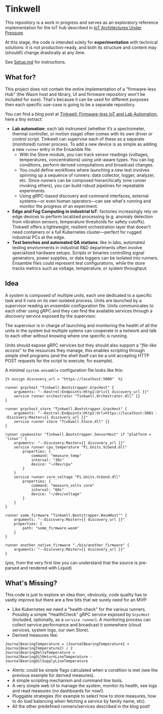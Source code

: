 # Tinkwell

This repository is a work in progress and serves as an exploratory reference implementation for the IoT hub described in [IoT Architectures Under Pressure](https://dev.to/adriano-repetti/iot-architectures-under-pressure-why-implementation-isnt-as-simple-as-it-seems-part-1-3inn).

At this stage, the code is intended solely for **experimentation** with technical solutions: it is not production-ready, and both its structure and content may (should!) change drastically at any time.

See [Setup.md](./Documentation/Setup.md) for instructions.

## What for?

This project does not contain the entire implementation of a "firmware-less Hub" (the Wasm host and library, UI and firmware repository won't be included for sure). That's because it can be used for different purposes then each specific use-case is going to be a separate repository.

You can find a blog post at [Tinkwell: Firmware-less IoT and Lab Automation](https://dev.to/adriano-repetti/tinkwell-firmware-less-iot-and-lab-automation-2gef), here a tiny extract:

* **Lab automation**: each lab instrument (whether it’s a spectrometer, thermal controller, or motion stage) often comes with its own driver or control script. Tinkwell can supervise each of these as a separate (monitored) runner process. To add a new device is as simple as adding a new `runner` entry in the Ensamble file.
    * With the Store module, you can track sensor readings (voltages, temperatures, concentrations) using unit-aware types. You can log conditions, perform derived computations and broadcast changes.
    * You could define workflows where launching a new test involves spinning up a sequence of runners: data collector, logger, analyzer, etc. Since runners can be composed hierarchically (one runner invoking others), you can build robust pipelines for repeatable experiments.
    * Using gRPC-based discovery and command interfaces, external systems—or even human operators—can see what's running and monitor the progress of an experiment.
* **Edge and Fog Computing in industrial IoT**: factories increasingly rely on edge devices to perform localized processing (e.g. anomaly detection from vibration sensors, temperature thresholds for safety cutoffs). Tinkwell offers a lightweight, resilient orchestration layer that doesn’t need containers or a full Kubernetes cluster—perfect for rugged industrial PCs at the edge.
* **Test benches and automated QA stations**: like in labs, automated testing environments in industrial R&D departments often involve specialized hardware setups. Scripts or binaries controlling signal generators, power supplies, or data loggers can be isolated into runners. Ensamble files could represent test configurations, while the store tracks metrics such as voltage, temperature, or system throughput.

## Idea

A _system_ is composed of multiple _units_, each one dedicated to a specific task and it runs on its own isolated process. Units are launched by a _supervisor_ reading an _ensamble_ configuration file. Units communicates to each other using gRPC and they can find the available services through a _discovery_ service exposed by the supervisor.

The supervisor is in charge of launching and monitoring the health of all the units in the system but multiple sytems can cooperate in a _network_ and talk to each other without knowing where one specific is running.

Units should expose gRPC services but they should also support a "_file-like access_" to the resources they manage, this enables scripting through simple shell programs (and the shell itself can be a unit accepting HTTP POST requests for the script to execute, for example).

A minimal `system.ensamble` configuration file looks like this:

```
{% assign discovery_url = "https://localhost:5000"  %}

runner grpchost "Tinkwell.Bootstrapper.GrpcHost" {
    arguments: "--Kestrel:Endpoints:Http2:Url={{ discovery_url }}"
	service runner orchestrator "Tinkwell.Orchestrator.dll" {}
}

runner grpchost_store "Tinkwell.Bootstrapper.GrpcHost" {
    arguments: "--Kestrel:Endpoints:Http2:Url=https://localhost:5001 --Discovery:Master={{ discovery_url }}"
	service runner store "Tinkwell.Store.dll" {}
}

runner cpumonitor "Tinkwell.Bootstrapper.SensorHost" if "platform = 'linux'" {
    arguments: "--Discovery:Master={{ discovery_url }}"
    service runner cpu_temperature "Pi.Units.VcGend.dll" 
        properties: {
            command: "measure_temp"
            interval: "30s"
            device: "~/dev/cpu"
        }
    }
    service runner core_voltage "Pi.Units.VcGend.dll" 
        properties: {
            command: "measure_volts core"
            interval: "60s"
            device: "~/dev/voltage"
        }
    }
}

runner some_firmware "Tinkwell.Bootstrapper.WasmHost"" {
    arguments: "--Discovery:Master={{ discovery_url }}"
    properties: {
        path: "some_firmware.wasm"
    }
}

runner another_native_firmware "./bin/another_firmware" {
    arguments: "--Discovery:Master={{ discovery_url }}"
}
```

(yes, from the very first line you can understand that the source is pre-parsed and rendered with Liquid)

## What's Missing?

This code is just to explore an idea then, obviously, code quality has to vastly improve but there are a few bits that we surely need for an MVP:

* Like Kubernetes we need a "health check" for the various runners. Possibly a simple "HealthCheck" gRPC service exposed by `GrpcHost` (included, optionally, as a `service runner`). A monitoring process can collect service performance and broadcast it somewhere (cloud services, system logs, our own Store).
* Derived measures like:
```
JournalBearingTemperature = (JournalBearingTemperature1 + JournalBearingTemperature2) / 2
JournalBearingDeltaTemperature = JournalBearingOilReturnLineTemperature - JournalBearingOilSupplyLineTemperature
```
* Alerts: could be simple flags calculated when a condition is met (see the previous example for derived measures).
* A simple scripting mechanism and command line tools.
* A very simple web UI to manage the system, monitor its health, see logs and read measures (no dashboards for now!).
* Pluggable strategies (for example to select how to store measures, how to do load balancing when fetching a service by family name, etc).
* All the other predefined runners/services described in the blog post!
